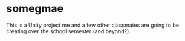 # somegmae

This is a Unity project me and a few other classmates are going to be creating over the school semester (and beyond?).
